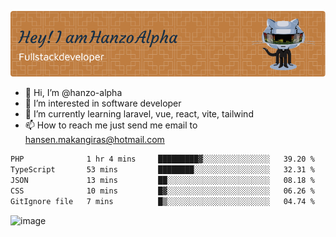 ![Header](./github-header-image.png)

- 👋 Hi, I’m @hanzo-alpha
- 👀 I’m interested in software developer
- 🌱 I’m currently learning laravel, vue, react, vite, tailwind
- 📫 How to reach me just send me email to hansen.makangiras@hotmail.com 

<!---
hanzo-alpha/hanzo-alpha is a ✨ special ✨ repository because its `README.md` (this file) appears on your GitHub profile.
You can click the Preview link to take a look at your changes.
--->

<!--START_SECTION:waka-->

```txt
PHP              1 hr 4 mins     █████████▓░░░░░░░░░░░░░░░   39.20 %
TypeScript       53 mins         ████████░░░░░░░░░░░░░░░░░   32.31 %
JSON             13 mins         ██░░░░░░░░░░░░░░░░░░░░░░░   08.18 %
CSS              10 mins         █▓░░░░░░░░░░░░░░░░░░░░░░░   06.26 %
GitIgnore file   7 mins          █▒░░░░░░░░░░░░░░░░░░░░░░░   04.74 %
```

<!--END_SECTION:waka-->

![image](https://github.com/hanzo-alpha/hanzo-alpha/assets/111342797/c4bd2977-6123-4017-8652-6e166259b484)

